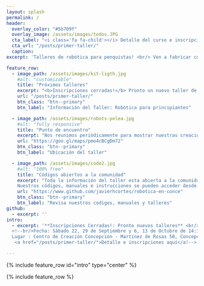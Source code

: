 ```yaml
---
layout: splash
permalink: /
header:
  overlay_color: "#5b709f"
  overlay_image: /assets/images/todos.JPG
  cta_label: "<i class='fa fa-child'></i> Detalle del curso e inscripciones!"
  cta_url: "/posts/primer-taller/"
  caption:
excerpt: 'Talleres de robótica para penquistas! <br/> Ven a fabricar con nosotros tu próximo robot!'

feature_row:
  - image_path: /assets/images/kit-ligth.jpg
    #alt: "customizable"
    title: "Próximos talleres"
    excerpt: "<b>Inscripciones cerradas!</b> Pronto un nuevo taller de Robótica para principiantes."
    url: "/posts/primer-taller/"
    btn_class: "btn--primary"
    btn_label: "Información del Taller: Robótica para principiantes"

  - image_path: /assets/images/robots-pelea.jpg
    #alt: "fully responsive"
    title: "Punto de encuentro"
    excerpt: "Nos reunimos periódicamente para mostrar nuestras creaciones!"
    url: "https://goo.gl/maps/pmo4cBCgDm72"
    btn_class: "btn--primary"
    btn_label: "Ubicación del taller"

  - image_path: /assets/images/code2.jpg
    #alt: "100% free"
    title: "Códigos abiertos a la comunidad"
    excerpt: "Toda la información del taller esta abierta a la comunidad.
    Nuestros códigos, manuales e instrucciones se pueden acceder desde nuestro repositorio central. 100% Open Source"
    url: "https://www.github.com/javierhcortes/robotica-en-conce"
    btn_class: "btn--primary"
    btn_label: "Revisa nuestros codigos, manuales y talleres"
github:
  - excerpt: ''
intro:
  - excerpt: '**Inscripciones Cerradas!: Pronto nuevos talleres** <br/>
  <!--br/>Fecha: Sábado 22, 29 de Septiembre y 6, 13 de Octubre de 14:30 a 17:00 hrs. <br/>
  Lugar : Centro de Creación Concepción - Martínez de Rosas 50, Concepción<br/>
   <a href="/posts/primer-taller/">Detalle e inscripciones aquí</a!-->'

---
```


{% include feature_row id="intro" type="center" %}

{% include feature_row %}
